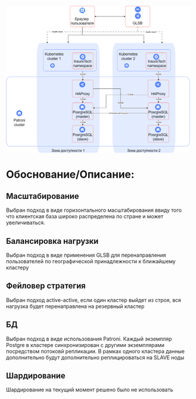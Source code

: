 
![InsureTech_технологическая_архитектура_to-be](Exc1/InureTech_to_be.png)

# Обоснование/Описание:
## Масштабирование
Выбран подход в виде горизонтального масштабирования ввиду того что клиентская база широко распределена по стране и может увеличиваться.
## Балансировка нагрузки
Выбран подход в виде применения GLSB для перенаправления пользователей по географической принадлежности к ближайшему кластеру
## Фейловер стратегия
Выбран подход active-active, если один кластер выйдет из строя, вся нагрузка будет перенаправлена на резервный кластер
## БД
Выбран подход в виде использования Patroni. Каждый экземпляр Postgre в кластере синхронизирован с другими экземплярами посредством потоковй репликации.
В рамках одного кластера данные дополнительно будут дополнительно реплицироваться на SLAVE ноды
## Шардирование
Шардирование на текущий момент решено было не использовать